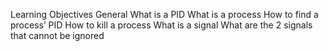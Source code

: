 Learning Objectives
General
What is a PID
What is a process
How to find a process’ PID
How to kill a process
What is a signal
What are the 2 signals that cannot be ignored
